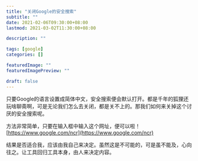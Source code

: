 ```yaml
---
title: "关闭Google的安全搜索"
subtitle: ""
date: 2021-02-06T09:30:00+08:00
lastmod: 2021-03-02T11:30:00+08:00

description: ""

tags: [google]
categories: []

featuredImage: ""
featuredImagePreview: ""

draft: false
---
```


只要Google的语言设置成简体中文，安全搜索便会默认打开。都是千年的狐狸还玩啥聊斋啊，可是无论我们怎么去关闭，都是关不上的。那我们如何来关掉这个讨厌的安全搜索呢。

<!--more-->

方法非常简单，只要在输入框中输入这个网址，便可以啦！
[https://www.google.com/ncr](https://www.google.com/ncr)

结果是否适合我，应该由我自己来决定。虽然这是不可能的，可是虽不能及，心向往之。让工具回归工具本身，由人来决定内容。
